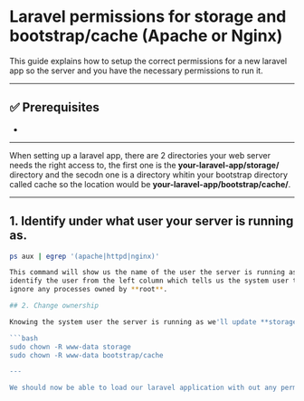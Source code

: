 # Laravel permissions for storage and bootstrap/cache (Apache or Nginx)

This guide explains how to setup the correct permissions for a new laravel app so the server and you have the necessary permissions to run it.

---

## ✅ Prerequisites

- 

---

When setting up a laravel app, there are 2 directories your web server needs the right access to, the first one
is the **your-laravel-app/storage/** directory and the secodn one is a directory whitin your bootstrap directory called cache 
so the location would be **your-laravel-app/bootstrap/cache/**.

---

## 1. Identify under what user your server is running as.

```bash
ps aux | egrep '(apache|httpd|nginx)'

This command will show us the name of the user the server is running as, from the output
identify the user from the left column which tells us the system user the server is using (usually www-data),
ignore any processes owned by **root**.

## 2. Change ownership

Knowing the system user the server is running as we'll update **storage** and **bootstrap/cache** to be owned by www-data with the following command.

```bash
sudo chown -R www-data storage
sudo chown -R www-data bootstrap/cache

---

We should now be able to load our laravel application with out any permission errors.

